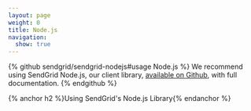 ```yaml
---
layout: page
weight: 0
title: Node.js
navigation:
  show: true
---
```

{% github sendgrid/sendgrid-nodejs#usage Node.js %} We recommend using SendGrid Node.js, our client library, <a href="https://github.com/sendgrid/sendgrid-nodejs">available on Github</a>, with full documentation. {% endgithub %}

{% anchor h2 %}Using SendGrid's Node.js Library{% endanchor %}

<script src="https://gist.github.com/sendgrid-gists/069d788aefb7853706f424cbdfd7ee3c.js"></script>
